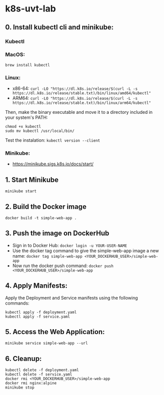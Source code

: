 # k8s-uvt-lab

## 0. Install kubectl cli and minikube:
### Kubectl
### MacOS:
`brew install kubectl`

### Linux:
-	x86-64:
`curl -LO "https://dl.k8s.io/release/$(curl -L -s https://dl.k8s.io/release/stable.txt)/bin/linux/amd64/kubectl"`
- ARM64:
`curl -LO "https://dl.k8s.io/release/$(curl -L -s https://dl.k8s.io/release/stable.txt)/bin/linux/arm64/kubectl"`

Then, make the binary executable and move it to a directory included in your system's PATH:
```
chmod +x kubectl
sudo mv kubectl /usr/local/bin/
```

Test the instalation:
`kubectl version --client`

### Minikube:
-	https://minikube.sigs.k8s.io/docs/start/

## 1. Start Minikube
`minikube start`

## 2. Build the Docker image
`docker build -t simple-web-app .`

## 3. Push the image on DockerHub
-	Sign in to Docker Hub: `docker login -u YOUR-USER-NAME`
-	Use the docker tag command to give the simple-web-app image a new name: `docker tag simple-web-app <YOUR_DOCKERHUB_USER>/simple-web-app`
-	Now run the docker push command: `docker push <YOUR_DOCKERHUB_USER>/simple-web-app`
## 4. Apply Manifests:
Apply the Deployment and Service manifests using the following commands:
```
kubectl apply -f deployment.yaml
kubectl apply -f service.yaml
```

## 5. Access the Web Application:
`minikube service simple-web-app --url`

## 6. Cleanup:
```
kubectl delete -f deployment.yaml
kubectl delete -f service.yaml
docker rmi <YOUR_DOCKERHUB_USER>/simple-web-app
docker rmi nginx:alpine
minikube stop
```